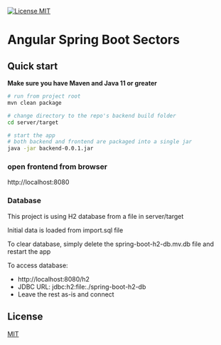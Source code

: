 [![License MIT](https://img.shields.io/badge/license-MIT-blue.svg)](https://github.com/bfwg/angular-spring-jwt-starter/blob/master/LICENSE)


# Angular Spring Boot Sectors


## Quick start
**Make sure you have Maven and Java 11 or greater**
```bash
# run from project root
mvn clean package

# change directory to the repo's backend build folder
cd server/target

# start the app
# both backend and frontend are packaged into a single jar
java -jar backend-0.0.1.jar
```
### open frontend from browser
http://localhost:8080

### Database
This project is using H2 database from a file in server/target

Initial data is loaded from import.sql file

To clear database, simply delete the spring-boot-h2-db.mv.db file
and restart the app

To access database:
* http://localhost:8080/h2
* JDBC URL: jdbc:h2:file:./spring-boot-h2-db
* Leave the rest as-is and connect

## License
[MIT](/LICENSE)

